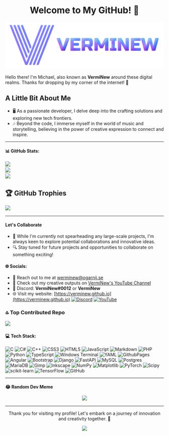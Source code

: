 <h1 align="center">Welcome to My GitHub! 🌟</h1>

<img src="https://github.com/VermiNew/VermiNew/blob/main/Logo.png?raw=true" alt="Logo" style="width: 100vw;"></img>

Hello there! I'm Michael, also known as **VermiNew** around these digital realms. Thanks for dropping by my corner of the internet! 🚀

## A Little Bit About Me

- 🖥️ As a passionate developer, I delve deep into the crafting solutions and exploring new tech frontiers.
- 🎶 Beyond the code, I immerse myself in the world of music and storytelling, believing in the power of creative expression to connect and inspire.

---
#### 📊 GitHub Stats:
![](https://github-readme-stats.vercel.app/api?username=VermiNew&theme=dark&hide_border=true&include_all_commits=false&count_private=false)<br/>
![](https://github-readme-streak-stats.herokuapp.com/?user=VermiNew&theme=dark&hide_border=true)<br/>
![](https://github-readme-stats.vercel.app/api/top-langs/?username=VermiNew&theme=dark&hide_border=true&include_all_commits=false&count_private=false&layout=compact)<br/>

## 🏆 GitHub Trophies
![](https://github-profile-trophy.vercel.app/?username=VermiNew&theme=darkhub&no-frame=true&no-bg=false&margin-w=4)

---
#### Let's Collaborate

- 🤝 While I'm currently not spearheading any large-scale projects, I'm always keen to explore potential collaborations and innovative ideas.
- 🔍 Stay tuned for future projects and opportunities to collaborate on something exciting!

#### 🌐 Socials:
- 📧 Reach out to me at werminew@ogarnij.se
- 🎥 Check out my creative outputs on [VermiNew's YouTube Channel](https://www.youtube.com/@VermiNew8475)
- 💬 Discord: **VermiNew#0012** or **VermiNew**
- 🌐 Visit my website: [https://verminew.github.io](https://verminew.github.io)
[![Discord](https://img.shields.io/badge/Discord-%237289DA.svg?logo=discord&logoColor=white)](https://discord.gg/VermiNew) [![YouTube](https://img.shields.io/badge/YouTube-%23FF0000.svg?logo=YouTube&logoColor=white)](https://youtube.com/@https://www.youtube.com/@VermiNew8475)

### 🔝 Top Contributed Repo
![](https://github-contributor-stats.vercel.app/api?username=VermiNew&limit=5&theme=dark&combine_all_yearly_contributions=true)

#### 💻 Tech Stack:
![C](https://img.shields.io/badge/c-%2300599C.svg?style=for-the-badge&logo=c&logoColor=white) ![C#](https://img.shields.io/badge/c%23-%23239120.svg?style=for-the-badge&logo=csharp&logoColor=white) ![C++](https://img.shields.io/badge/c++-%2300599C.svg?style=for-the-badge&logo=c%2B%2B&logoColor=white) ![CSS3](https://img.shields.io/badge/css3-%231572B6.svg?style=for-the-badge&logo=css3&logoColor=white) ![HTML5](https://img.shields.io/badge/html5-%23E34F26.svg?style=for-the-badge&logo=html5&logoColor=white) ![JavaScript](https://img.shields.io/badge/javascript-%23323330.svg?style=for-the-badge&logo=javascript&logoColor=%23F7DF1E) ![Markdown](https://img.shields.io/badge/markdown-%23000000.svg?style=for-the-badge&logo=markdown&logoColor=white) ![PHP](https://img.shields.io/badge/php-%23777BB4.svg?style=for-the-badge&logo=php&logoColor=white) ![Python](https://img.shields.io/badge/python-3670A0?style=for-the-badge&logo=python&logoColor=ffdd54) ![TypeScript](https://img.shields.io/badge/typescript-%23007ACC.svg?style=for-the-badge&logo=typescript&logoColor=white) ![Windows Terminal](https://img.shields.io/badge/Windows%20Terminal-%234D4D4D.svg?style=for-the-badge&logo=windows-terminal&logoColor=white) ![YAML](https://img.shields.io/badge/yaml-%23ffffff.svg?style=for-the-badge&logo=yaml&logoColor=151515) ![GithubPages](https://img.shields.io/badge/github%20pages-121013?style=for-the-badge&logo=github&logoColor=white) ![Angular](https://img.shields.io/badge/angular-%23DD0031.svg?style=for-the-badge&logo=angular&logoColor=white) ![Bootstrap](https://img.shields.io/badge/bootstrap-%238511FA.svg?style=for-the-badge&logo=bootstrap&logoColor=white) ![Django](https://img.shields.io/badge/django-%23092E20.svg?style=for-the-badge&logo=django&logoColor=white) ![FastAPI](https://img.shields.io/badge/FastAPI-005571?style=for-the-badge&logo=fastapi) ![MySQL](https://img.shields.io/badge/mysql-4479A1.svg?style=for-the-badge&logo=mysql&logoColor=white) ![Postgres](https://img.shields.io/badge/postgres-%23316192.svg?style=for-the-badge&logo=postgresql&logoColor=white) ![MariaDB](https://img.shields.io/badge/MariaDB-003545?style=for-the-badge&logo=mariadb&logoColor=white) ![Gimp](https://img.shields.io/badge/Gimp-657D8B?style=for-the-badge&logo=gimp&logoColor=FFFFFF) ![Inkscape](https://img.shields.io/badge/Inkscape-e0e0e0?style=for-the-badge&logo=inkscape&logoColor=080A13) ![NumPy](https://img.shields.io/badge/numpy-%23013243.svg?style=for-the-badge&logo=numpy&logoColor=white) ![Matplotlib](https://img.shields.io/badge/Matplotlib-%23ffffff.svg?style=for-the-badge&logo=Matplotlib&logoColor=black) ![PyTorch](https://img.shields.io/badge/PyTorch-%23EE4C2C.svg?style=for-the-badge&logo=PyTorch&logoColor=white) ![Scipy](https://img.shields.io/badge/SciPy-%230C55A5.svg?style=for-the-badge&logo=scipy&logoColor=%white) ![scikit-learn](https://img.shields.io/badge/scikit--learn-%23F7931E.svg?style=for-the-badge&logo=scikit-learn&logoColor=white) ![TensorFlow](https://img.shields.io/badge/TensorFlow-%23FF6F00.svg?style=for-the-badge&logo=TensorFlow&logoColor=white) ![GitHub](https://img.shields.io/badge/github-%23121011.svg?style=for-the-badge&logo=github&logoColor=white)

---
#### 😂 Random Dev Meme

<div align="center">
<img src='https://memer-new.vercel.app/' style="height: 400px;"/>
</div>

---
<p align="center">Thank you for visiting my profile! Let's embark on a journey of innovation and creativity together. 🌈</p>

<div align="center">

[![](https://visitcount.itsvg.in/api?id=VermiNew&icon=3&color=0)](https://visitcount.itsvg.in)

</div>

<!-- Big thanks to: GPRM -->
<!-- Proudly created with GPRM ( https://gprm.itsvg.in ) -->
